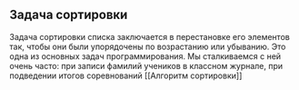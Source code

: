 ## Задача сортировки

Задача сортировки списка заключается в перестановке его элементов так, чтобы они были упорядочены по возрастанию или убыванию. Это одна из основных задач программирования. Мы сталкиваемся с ней очень часто: при записи фамилий учеников в классном журнале, при подведении итогов соревнований  [[Алгоритм сортировки]]
